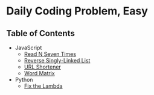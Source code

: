 # Daily Coding Problem, Easy

## Table of Contents

- JavaScript
  - [Read N Seven Times](read-n-seven-times)
  - [Reverse Singly-Linked List](reverse-singly-linked-list)
  - [URL Shortener](url-shortener)
  - [Word Matrix](word-matrix)
- Python
  - [Fix the Lambda](fix-the-lambda)
